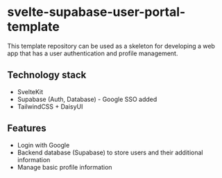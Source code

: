 # svelte-supabase-user-portal-template
This template repository can be used as a skeleton for developing a web app that has a user authentication and profile management.

## Technology stack

- SvelteKit
- Supabase (Auth, Database) - Google SSO added
- TailwindCSS + DaisyUI

## Features

- Login with Google
- Backend database (Supabase) to store users and their additional information
- Manage basic profile information
